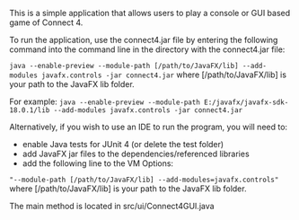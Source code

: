 This is a simple application that allows users to play a console or GUI based game of Connect 4.

To run the application, use the connect4.jar file by entering the following command into the command line in the directory with the connect4.jar file:

```java --enable-preview --module-path [/path/to/JavaFX/lib] --add-modules javafx.controls -jar connect4.jar``` where [/path/to/JavaFX/lib] is your path to the JavaFX lib folder.

For example: ```java --enable-preview --module-path E:/javafx/javafx-sdk-18.0.1/lib --add-modules javafx.controls -jar connect4.jar```

Alternatively, if you wish to use an IDE to run the program, you will need to:
- enable Java tests for JUnit 4 (or delete the test folder)
- add JavaFX jar files to the dependencies/referenced libraries
- add the following line to the VM Options: 

``` "--module-path [/path/to/JavaFX/lib] --add-modules=javafx.controls" ```
where [/path/to/JavaFX/lib] is your path to the JavaFX lib folder.

The main method is located in src/ui/Connect4GUI.java
